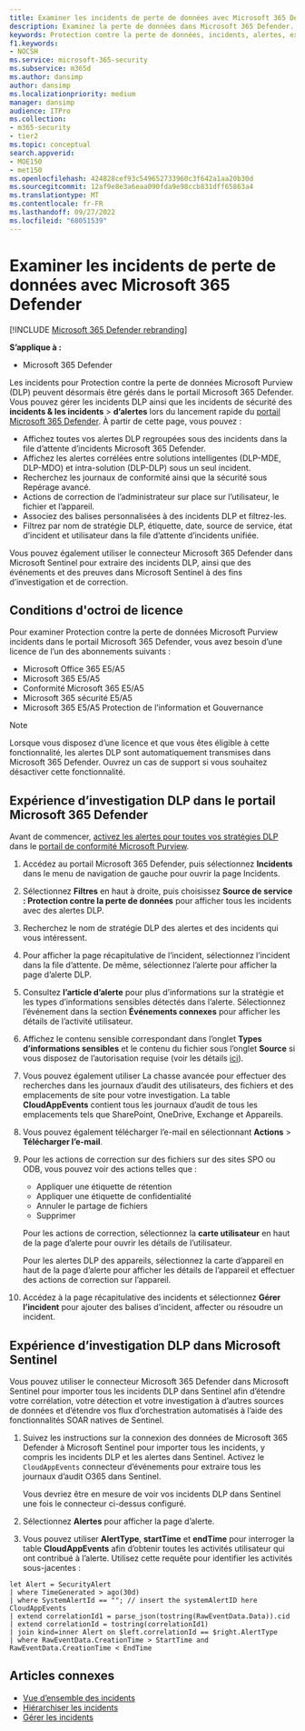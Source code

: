```yaml
---
title: Examiner les incidents de perte de données avec Microsoft 365 Defender
description: Examinez la perte de données dans Microsoft 365 Defender.
keywords: Protection contre la perte de données, incidents, alertes, examiner, analyser, répondre, corrélation, attaque, ordinateurs, appareils, utilisateurs, identités, identité, boîte aux lettres, e-mail, 365, microsoft, m365
f1.keywords:
- NOCSH
ms.service: microsoft-365-security
ms.subservice: m365d
ms.author: dansimp
author: dansimp
ms.localizationpriority: medium
manager: dansimp
audience: ITPro
ms.collection:
- m365-security
- tier2
ms.topic: conceptual
search.appverid:
- MOE150
- met150
ms.openlocfilehash: 424828cef93c549652733960c3f642a1aa20b30d
ms.sourcegitcommit: 12af9e8e3a6eaa090fda9e98ccb831dff65863a4
ms.translationtype: MT
ms.contentlocale: fr-FR
ms.lasthandoff: 09/27/2022
ms.locfileid: "68051539"
---
```

# <a name="investigate-data-loss-incidents-with-microsoft-365-defender"></a>Examiner les incidents de perte de données avec Microsoft 365 Defender

[!INCLUDE [Microsoft 365 Defender rebranding](../includes/microsoft-defender.md)]

**S’applique à :**

- Microsoft 365 Defender

Les incidents pour Protection contre la perte de données Microsoft Purview (DLP) peuvent désormais être gérés dans le portail Microsoft 365 Defender. Vous pouvez gérer les incidents DLP ainsi que les incidents de sécurité des **incidents & les incidents** \> **d’alertes** lors du lancement rapide du <a href="https://go.microsoft.com/fwlink/p/?linkid=2077139" target="_blank">portail Microsoft 365 Defender</a>. À partir de cette page, vous pouvez :

- Affichez toutes vos alertes DLP regroupées sous des incidents dans la file d’attente d’incidents Microsoft 365 Defender.
- Affichez les alertes corrélées entre solutions intelligentes (DLP-MDE, DLP-MDO) et intra-solution (DLP-DLP) sous un seul incident.
- Recherchez les journaux de conformité ainsi que la sécurité sous Repérage avancé.
- Actions de correction de l’administrateur sur place sur l’utilisateur, le fichier et l’appareil. 
- Associez des balises personnalisées à des incidents DLP et filtrez-les.
- Filtrez par nom de stratégie DLP, étiquette, date, source de service, état d’incident et utilisateur dans la file d’attente d’incidents unifiée. 

Vous pouvez également utiliser le connecteur Microsoft 365 Defender dans Microsoft Sentinel pour extraire des incidents DLP, ainsi que des événements et des preuves dans Microsoft Sentinel à des fins d’investigation et de correction.

## <a name="licensing-requirements"></a>Conditions d'octroi de licence

Pour examiner Protection contre la perte de données Microsoft Purview incidents dans le portail Microsoft 365 Defender, vous avez besoin d’une licence de l’un des abonnements suivants : 

- Microsoft Office 365 E5/A5
- Microsoft 365 E5/A5
- Conformité Microsoft 365 E5/A5
- Microsoft 365 sécurité E5/A5
- Microsoft 365 E5/A5 Protection de l’information et Gouvernance

> [!NOTE] 
> Lorsque vous disposez d’une licence et que vous êtes éligible à cette fonctionnalité, les alertes DLP sont automatiquement transmises dans Microsoft 365 Defender. Ouvrez un cas de support si vous souhaitez désactiver cette fonctionnalité. 

## <a name="dlp-investigation-experience-in-the-microsoft-365-defender-portal"></a>Expérience d’investigation DLP dans le portail Microsoft 365 Defender

Avant de commencer, [activez les alertes pour toutes vos stratégies DLP](/microsoft-365/compliance/dlp-configure-view-alerts-policies#alert-configuration-experience) dans le <a href="https://purview.microsoft.com" target="_blank">portail de conformité Microsoft Purview</a>.

1. Accédez au portail Microsoft 365 Defender, puis sélectionnez **Incidents** dans le menu de navigation de gauche pour ouvrir la page Incidents.

2. Sélectionnez **Filtres** en haut à droite, puis choisissez **Source de service : Protection contre la perte de données** pour afficher tous les incidents avec des alertes DLP.

3. Recherchez le nom de stratégie DLP des alertes et des incidents qui vous intéressent.

4. Pour afficher la page récapitulative de l’incident, sélectionnez l’incident dans la file d’attente. De même, sélectionnez l’alerte pour afficher la page d’alerte DLP.

5. Consultez **l’article d’alerte** pour plus d’informations sur la stratégie et les types d’informations sensibles détectés dans l’alerte. Sélectionnez l’événement dans la section **Événements connexes** pour afficher les détails de l’activité utilisateur.

6. Affichez le contenu sensible correspondant dans l’onglet **Types d’informations sensibles** et le contenu du fichier sous l’onglet **Source** si vous disposez de l’autorisation requise (voir les détails <a href="/microsoft-365/compliance/dlp-alerts-dashboard-get-started#roles" target="_blank">ici</a>).

7. Vous pouvez également utiliser La chasse avancée pour effectuer des recherches dans les journaux d’audit des utilisateurs, des fichiers et des emplacements de site pour votre investigation. La table **CloudAppEvents** contient tous les journaux d’audit de tous les emplacements tels que SharePoint, OneDrive, Exchange et Appareils.

8. Vous pouvez également télécharger l’e-mail en sélectionnant **Actions** \> **Télécharger l’e-mail**. 

9. Pour les actions de correction sur des fichiers sur des sites SPO ou ODB, vous pouvez voir des actions telles que :

    - Appliquer une étiquette de rétention
    - Appliquer une étiquette de confidentialité
    - Annuler le partage de fichiers
    - Supprimer

   Pour les actions de correction, sélectionnez la **carte utilisateur** en haut de la page d’alerte pour ouvrir les détails de l’utilisateur.

   Pour les alertes DLP des appareils, sélectionnez la carte d’appareil en haut de la page d’alerte pour afficher les détails de l’appareil et effectuer des actions de correction sur l’appareil.

10. Accédez à la page récapitulative des incidents et sélectionnez **Gérer l’incident** pour ajouter des balises d’incident, affecter ou résoudre un incident.

## <a name="dlp-investigation-experience-in-microsoft-sentinel"></a>Expérience d’investigation DLP dans Microsoft Sentinel

Vous pouvez utiliser le connecteur Microsoft 365 Defender dans Microsoft Sentinel pour importer tous les incidents DLP dans Sentinel afin d’étendre votre corrélation, votre détection et votre investigation à d’autres sources de données et d’étendre vos flux d’orchestration automatisés à l’aide des fonctionnalités SOAR natives de Sentinel. 

1. Suivez les instructions sur la connexion des données de Microsoft 365 Defender à Microsoft Sentinel pour importer tous les incidents, y compris les incidents DLP et les alertes dans Sentinel. Activez le `CloudAppEvents` connecteur d’événements pour extraire tous les journaux d’audit O365 dans Sentinel.

   Vous devriez être en mesure de voir vos incidents DLP dans Sentinel une fois le connecteur ci-dessus configuré.

2. Sélectionnez **Alertes** pour afficher la page d’alerte.

3. Vous pouvez utiliser **AlertType**, **startTime** et **endTime** pour interroger la table **CloudAppEvents** afin d’obtenir toutes les activités utilisateur qui ont contribué à l’alerte. Utilisez cette requête pour identifier les activités sous-jacentes :

```kusto
let Alert = SecurityAlert
| where TimeGenerated > ago(30d)
| where SystemAlertId == ""; // insert the systemAlertID here
CloudAppEvents
| extend correlationId1 = parse_json(tostring(RawEventData.Data)).cid
| extend correlationId = tostring(correlationId1)
| join kind=inner Alert on $left.correlationId == $right.AlertType
| where RawEventData.CreationTime > StartTime and RawEventData.CreationTime < EndTime
```

## <a name="related-articles"></a>Articles connexes

- [Vue d’ensemble des incidents](incidents-overview.md)
- [Hiérarchiser les incidents](incident-queue.md)
- [Gérer les incidents](manage-incidents.md)
